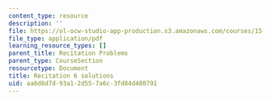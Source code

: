 ```yaml
---
content_type: resource
description: ''
file: https://ol-ocw-studio-app-production.s3.amazonaws.com/courses/15-053-optimization-methods-in-management-science-spring-2013/aa6d6d7d93a12d557a6c3fd84d480791_MIT15_053S13_rec06sol.pdf
file_type: application/pdf
learning_resource_types: []
parent_title: Recitation Problems
parent_type: CourseSection
resourcetype: Document
title: Recitation 6 solutions
uid: aa6d6d7d-93a1-2d55-7a6c-3fd84d480791
---
```

